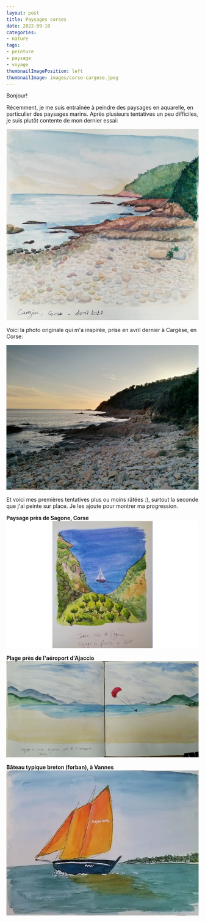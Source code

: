 ```yaml
---
layout: post
title: Paysages corses
date: 2022-09-10
categories: 
- nature
tags: 
- peinture
- paysage
- voyage
thumbnailImagePosition: left
thumbnailImage: images/corse-cargese.jpeg
---
```


Bonjour!

Récemment, je me suis entraînée à peindre des paysages en aquarelle, en particulier des paysages marins.
Après plusieurs tentatives un peu difficiles, je suis plutôt contente de mon dernier essai:

![corsica-landscape](/images/corse-cargese.jpeg)

Voici la photo originale qui m'a inspirée, prise en avril dernier à Cargèse, en Corse:

![original-photo](/images/photo-cargese.jpg)

Et voici mes premières tentatives plus ou moins râtées :), surtout la seconde que j'ai peinte sur place. 
Je les ajoute pour montrer ma progression.

**Paysage près de Sagone, Corse**
![corsica-sea-boat](/images/corse-sagone.png)

**Plage près de l'aéroport d'Ajaccio**
![beach-ajaccio](/images/corse-ajaccio.jpeg)

**Bâteau typique breton (forban), à Vannes**
![brittany-boat](/images/vannes-bateau.jpeg)

